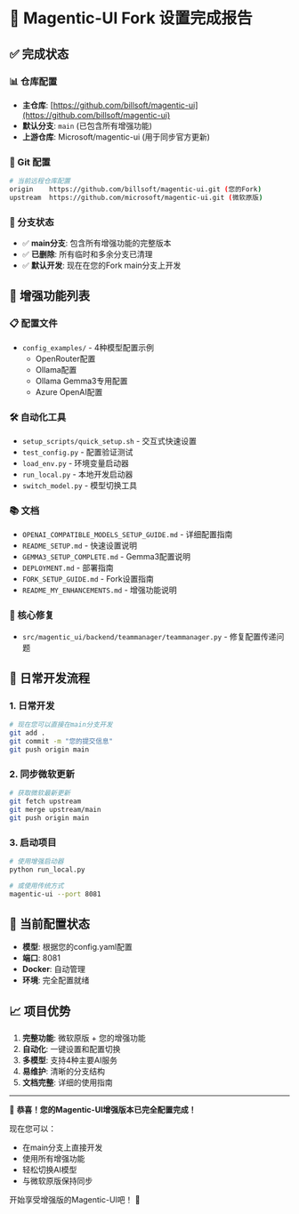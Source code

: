 # 🎉 Magentic-UI Fork 设置完成报告

## ✅ 完成状态

### 📊 仓库配置
- **主仓库**: [https://github.com/billsoft/magentic-ui](https://github.com/billsoft/magentic-ui)
- **默认分支**: `main` (已包含所有增强功能)
- **上游仓库**: Microsoft/magentic-ui (用于同步官方更新)

### 🔧 Git 配置
```bash
# 当前远程仓库配置
origin    https://github.com/billsoft/magentic-ui.git (您的Fork)
upstream  https://github.com/microsoft/magentic-ui.git (微软原版)
```

### 🎯 分支状态
- ✅ **main分支**: 包含所有增强功能的完整版本
- ✅ **已删除**: 所有临时和多余分支已清理
- ✅ **默认开发**: 现在在您的Fork main分支上开发

## 🚀 增强功能列表

### 📋 配置文件
- `config_examples/` - 4种模型配置示例
  - OpenRouter配置
  - Ollama配置 
  - Ollama Gemma3专用配置
  - Azure OpenAI配置

### 🛠️ 自动化工具
- `setup_scripts/quick_setup.sh` - 交互式快速设置
- `test_config.py` - 配置验证测试
- `load_env.py` - 环境变量启动器
- `run_local.py` - 本地开发启动器
- `switch_model.py` - 模型切换工具

### 📚 文档
- `OPENAI_COMPATIBLE_MODELS_SETUP_GUIDE.md` - 详细配置指南
- `README_SETUP.md` - 快速设置说明
- `GEMMA3_SETUP_COMPLETE.md` - Gemma3配置说明
- `DEPLOYMENT.md` - 部署指南
- `FORK_SETUP_GUIDE.md` - Fork设置指南
- `README_MY_ENHANCEMENTS.md` - 增强功能说明

### 🔧 核心修复
- `src/magentic_ui/backend/teammanager/teammanager.py` - 修复配置传递问题

## 🔄 日常开发流程

### 1. 日常开发
```bash
# 现在您可以直接在main分支开发
git add .
git commit -m "您的提交信息"
git push origin main
```

### 2. 同步微软更新
```bash
# 获取微软最新更新
git fetch upstream
git merge upstream/main
git push origin main
```

### 3. 启动项目
```bash
# 使用增强启动器
python run_local.py

# 或使用传统方式
magentic-ui --port 8081
```

## 🎯 当前配置状态
- **模型**: 根据您的config.yaml配置
- **端口**: 8081
- **Docker**: 自动管理
- **环境**: 完全配置就绪

## 📈 项目优势
1. **完整功能**: 微软原版 + 您的增强功能
2. **自动化**: 一键设置和配置切换
3. **多模型**: 支持4种主要AI服务
4. **易维护**: 清晰的分支结构
5. **文档完整**: 详细的使用指南

---

🎉 **恭喜！您的Magentic-UI增强版本已完全配置完成！**

现在您可以：
- 在main分支上直接开发
- 使用所有增强功能
- 轻松切换AI模型
- 与微软原版保持同步

开始享受增强版的Magentic-UI吧！ 🚀 